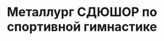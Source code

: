 ---
title: Металлург СДЮШОР по спортивной гимнастике
address: '69001, г. Запорожье, ул. Тюленина, 13'
phone:
  - (061) 224-05-39
url: ''
about: ''
searchTitle: 'СДЮШОР, 69001, г. Запорожье, ул. Тюленина, 13'
tags:
  - Детско-юношеские спортивные школы
geometry:
  location:
    lat: 47.8510486
    lng: 35.1044042
  viewport:
    northeast:
      lat: 47.85257258029149
      lng: 35.1059686802915
    southwest:
      lat: 47.84987461970849
      lng: 35.1032707197085
place_id: ChIJLzGwdtRm3EARbvrYwmUZv5I

---
